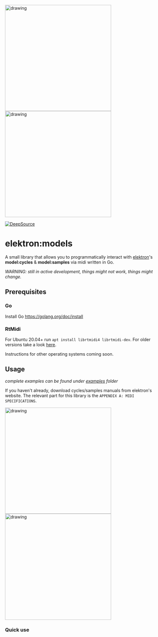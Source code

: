 <img src="https://i.imgur.com/omIKbjp.jpg" alt="drawing" width="350"/> <img src="https://i.imgur.com/pJbgSUh.png" alt="drawing" width="350"/>

[![DeepSource](https://deepsource.io/gh/bh90210/elektronmodels.svg/?label=active+issues&show_trend=true)](https://deepsource.io/gh/bh90210/elektronmodels/?ref=repository-badge)

# elektron:models

A small library that allows you to programmatically interact with [elektron](https://www.elektron.se/)'s **model:cycles** & **model:samples** via midi written in Go.

_WARNING: still in active development, things might not work, things might change._

## Prerequisites

### Go

Install Go https://golang.org/doc/install

### RtMidi

For Ubuntu 20.04+ run `apt install librtmidi4 librtmidi-dev`. For older versions take a look [here](https://launchpad.net/ubuntu/+source/rtmidi).

Instructions for other operating systems coming soon.

## Usage

_complete examples can be found under [examples](https://github.com/bh90210/elektronmodels/tree/master/examples/) folder_

If you haven't already, download cycles/samples manuals from elektron's website.
The relevant part for this library is the `APPENDIX A: MIDI SPECIFICATIONS`.

<img src="https://i.imgur.com/Yrs6YS3.png" alt="drawing" width="350"/> <img src="https://i.imgur.com/cmil9NG.png" alt="drawing" width="350"/>

### Quick use

